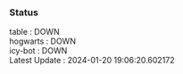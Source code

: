 ### Status


table : DOWN  
hogwarts : DOWN  
icy-bot : DOWN  
Latest Update : 2024-01-20 19:06:20.602172
